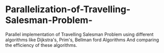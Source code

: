 # Parallelization-of-Travelling-Salesman-Problem-
Parallel implementation of Travelling Salesman Problem using different algorithms like Dijkstra's, Prim's, Bellman ford Algorithms
And comparing the efficiency of these algorithms.

